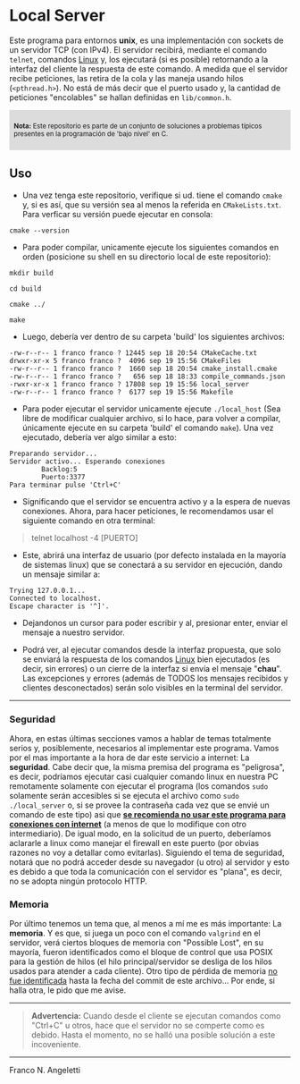 # Local Server
 Este programa para entornos __unix__, es una implementación con sockets de un servidor TCP (con IPv4). El servidor recibirá, mediante el comando ```telnet```, comandos <u>Linux</u> y, los ejecutará (si es posible) retornando a la interfaz del cliente la respuesta de este comando.
 A medida que el servidor recibe peticiones, las retira de la cola y las maneja usando hilos (```<pthread.h>```).
 No está de más decir que el puerto usado y, la cantidad de peticiones "encolables" se hallan definidas en ```lib/common.h```.


<div style="background:rgb(220,220,220);padding:0.5rem;">

<sup>**Nota:** Este repositorio es parte de un conjunto de soluciones a problemas típicos presentes en la programación de 'bajo nivel' en C.</sup>

</div>

## Uso
- Una vez tenga este repositorio, verifique si ud. tiene el comando ```cmake``` y, si es así, que su versión sea al menos la referida en ```CMakeLists.txt```. Para verficar su versión puede ejecutar en consola:
```
cmake --version
```
- Para poder compilar, unicamente ejecute los siguientes comandos en orden (posicione su shell en su directorio local de este repositorio):
```
mkdir build
```
```
cd build
```
```
cmake ../
```
```
make
```
- Luego, debería ver dentro de su carpeta 'build' los siguientes archivos:
```
-rw-r--r-- 1 franco franco ? 12445 sep 18 20:54 CMakeCache.txt
drwxr-xr-x 5 franco franco ?  4096 sep 19 15:56 CMakeFiles
-rw-r--r-- 1 franco franco ?  1660 sep 18 20:54 cmake_install.cmake
-rw-r--r-- 1 franco franco ?   656 sep 18 18:33 compile_commands.json
-rwxr-xr-x 1 franco franco ? 17808 sep 19 15:56 local_server
-rw-r--r-- 1 franco franco ?  6177 sep 19 15:56 Makefile
```
- Para poder ejecutar el servidor unicamente ejecute ```./local_host``` (Sea libre de modificar cualquier archivo, si lo hace, para volver a compilar, únicamente ejecute en su carpeta 'build' el comando ```make```). Una vez ejecutado, debería ver algo similar a esto:
```
Preparando servidor...
Servidor activo... Esperando conexiones
        Backlog:5
        Puerto:3377
Para terminar pulse 'Ctrl+C'
```

- Significando que el servidor se encuentra activo y a la espera de nuevas conexiones. Ahora, para hacer peticiones, le recomendamos usar el siguiente comando en otra terminal:

> telnet localhost -4 [PUERTO]

- Este, abrirá una interfaz de usuario (por defecto instalada en la mayoría de sistemas linux) que se conectará a su servidor en ejecución, dando un mensaje similar a:

```
Trying 127.0.0.1...
Connected to localhost.
Escape character is '^]'.

```

- Dejandonos un cursor para poder escribir y al, presionar enter, enviar el mensaje a nuestro servidor.

- Podrá ver, al ejecutar comandos desde la interfaz propuesta, que solo se enviará la respuesta de los comandos <u>Linux</u> bien ejecutados (es decir, sin errores) o un cierre de la interfaz si envía el mensaje "__chau__". Las excepciones y errores (además de TODOS los mensajes recibidos y clientes desconectados) serán solo visibles en la terminal del servidor.

---

### Seguridad
 Ahora, en estas últimas secciones vamos a hablar de temas totalmente serios y, posiblemente, necesarios al implementar este programa.
 Vamos por el mas importante a la hora de dar este servicio a internet: La __seguridad__. Cabe decir que, la misma premisa del programa es "peligrosa", es decir, podríamos ejecutar casi cualquier comando linux en nuestra PC remotamente solamente con ejecutar el programa (los comandos ```sudo``` solamente serán accesibles si se ejecuta el archivo como ```sudo ./local_server``` o, si se provee la contraseña cada vez que se envié un comando de este tipo) asi que <u>__se recomienda no usar este programa para conexiones con internet__</u> (a menos de que lo modifique con otro intermediario). De igual modo, en la solicitud de un puerto, deberíamos aclararle a linux como manejar el firewall en este puerto (por obvias razones no voy a detallar como evitarlas).
  Siguiendo el tema de seguridad, notará que no podrá acceder desde su navegador (u otro) al servidor y esto es debido a que toda la comunicación con el servidor es "plana", es decir, no se adopta ningún protocolo HTTP.

### Memoria
 Por último tenemos un tema que, al menos a mí me es más importante: La __memoria__. Y es que, si juega un poco con el comando ```valgrind``` en el servidor, verá ciertos bloques de memoria con "Possible Lost", en su mayoría, fueron identificados como el bloque de control que usa POSIX para la gestión de hilos (el hilo principal/servidor se desliga de los hilos usados para atender a cada cliente).
 Otro tipo de pérdida de memoria <u>no fue identificada</u> hasta la fecha del commit de este archivo... Por ende, si halla otra, le pido que me avise.

---

> **Advertencia:**
> Cuando desde el cliente se ejecutan comandos como "Ctrl+C" u otros, hace que el servidor no se comperte como es debido. Hasta el momento, no se halló una posible solución a este incoveniente.

---

<span>Franco N. Angeletti</span>
